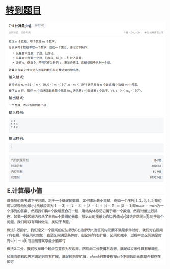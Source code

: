 # [转到题目](https://pintia.cn/problem-sets/1869538346997542912/exam/problems/type/7?problemSetProblemId=1869538428941660164&page=0)
![alt text](image-1.png)
![alt text](image.png)  
